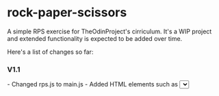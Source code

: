# rock-paper-scissors
A simple RPS exercise for TheOdinProject's cirriculum. 
It's a WIP project and extended functionality is expected to be added over time.

Here's a list of changes so far:

<h3>V1.1</h3>
- Changed rps.js to main.js
- Added HTML elements such as <select>, <h1> and <p> for making a choice and displaying the game results accordingly.
- Added querySelectors for the elements mentioned above, added new functions and reworked the overall structure of the javascript file. Helper functions added at the end of file.   
<br>
  <h3>V1.0</h3>
- First take at the project, bare bones game logic added with console output only.
